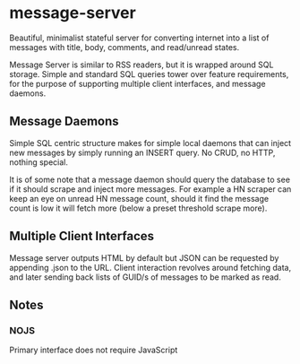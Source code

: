 # message-server
Beautiful, minimalist stateful server for converting internet into a list of messages with title, body, comments, and read/unread states.

Message Server is similar to RSS readers, but it is wrapped around SQL storage.
Simple and standard SQL queries tower over feature requirements, for the purpose
of supporting multiple client interfaces, and message daemons.

## Message Daemons

Simple SQL centric structure makes for simple local daemons that can inject new
messages by simply running an INSERT query. No CRUD, no HTTP, nothing special.

It is of some note that a message daemon should query the database to see if
it should scrape and inject more messages. For example a HN scraper can keep an
eye on unread HN message count,  should it find the message count is low it will
fetch more (below a preset threshold scrape more).

## Multiple Client Interfaces

Message server outputs HTML by default but JSON can be requested by appending
.json to the URL. Client interaction revolves around fetching data, and
later sending back lists of GUID/s of messages to be marked as read.

## Notes

### NOJS

Primary interface does not require JavaScript

